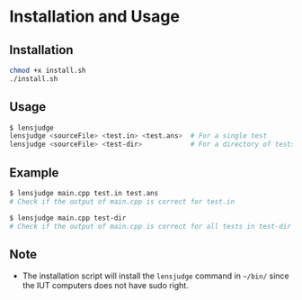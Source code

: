 # Installation and Usage

## Installation

```bash
chmod +x install.sh
./install.sh
```

## Usage

```bash
$ lensjudge
lensjudge <sourceFile> <test.in> <test.ans>  # For a single test
lensjudge <sourceFile> <test-dir>            # For a directory of tests
```

## Example

```bash
$ lensjudge main.cpp test.in test.ans
# Check if the output of main.cpp is correct for test.in
```
```bash
$ lensjudge main.cpp test-dir
# Check if the output of main.cpp is correct for all tests in test-dir
```

## Note

- The installation script will install the `lensjudge` command in `~/bin/` since the IUT computers does not have sudo right.